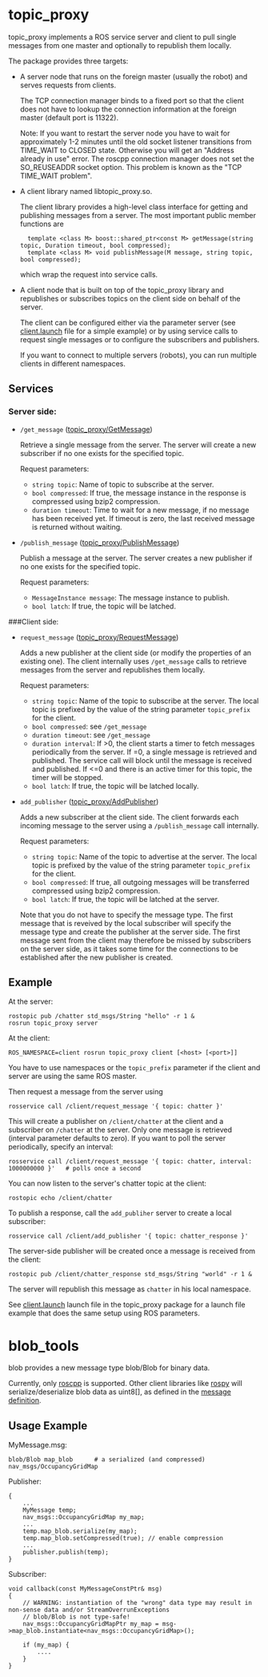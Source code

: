 topic_proxy
===========

topic_proxy implements a ROS service server and client to pull single messages from one master and optionally
to republish them locally.

The package provides three targets:

* A server node that runs on the foreign master (usually the robot) and serves requests from clients.

  The TCP connection manager binds to a fixed port so that the client does not have to lookup the connection
  information at the foreign master (default port is 11322).
  
  Note: If you want to restart the server node you have to wait for approximately 1-2 minutes until the old
  socket listener transitions from TIME_WAIT to CLOSED state. Otherwise you will get an "Address already in use" error.
  The roscpp connection manager does not set the SO_REUSEADDR socket option. This problem is known as the "TCP TIME_WAIT
  problem".
  
* A client library named libtopic_proxy.so.

  The client library provides a high-level class interface for getting and publishing messages from a server. The most
  important public member functions are
  
        template <class M> boost::shared_ptr<const M> getMessage(string topic, Duration timeout, bool compressed);
        template <class M> void publishMessage(M message, string topic, bool compressed);
      
  which wrap the request into service calls.
  
* A client node that is built on top of the topic_proxy library and republishes or subscribes topics on the client side
  on behalf of the server.
  
  The client can be configured either via the parameter server (see
  [client.launch](https://github.com/tu-darmstadt-ros-pkg/topic_proxy/blob/master/launch/client.launch) file for a simple example)
  or by using service calls to request single messages or to configure the subscribers and publishers.
  
  If you want to connect to multiple servers (robots), you can run multiple clients in different namespaces.
  
Services
--------

### Server side:

* `/get_message` ([topic_proxy/GetMessage](https://github.com/tu-darmstadt-ros-pkg/topic_proxy/blob/master/srv/GetMessage.srv))

  Retrieve a single message from the server. The server will create a new subscriber if no one exists for the
  specified topic.
  
  Request parameters:

   * `string topic`:      Name of topic to subscribe at the server.
   * `bool compressed`:   If true, the message instance in the response is compressed using bzip2 compression.
   * `duration timeout`:  Time to wait for a new message, if no message has been received yet. If timeout is zero,
                          the last received message is returned without waiting.

* `/publish_message` ([topic_proxy/PublishMessage](https://github.com/tu-darmstadt-ros-pkg/topic_proxy/blob/master/srv/PublishMessage.srv))

  Publish a message at the server. The server creates a new publisher if no one exists for the specified topic.
  
  Request parameters:
  
    * `MessageInstance message`:     The message instance to publish.
    * `bool latch`:                  If true, the topic will be latched.
    
###Client side:

* `request_message` ([topic_proxy/RequestMessage](https://github.com/tu-darmstadt-ros-pkg/topic_proxy/blob/master/srv/RequestMessage.srv))

  Adds a new publisher at the client side (or modify the properties of an existing one). The client internally
  uses `/get_message` calls to retrieve messages from the server and republishes them locally.
  
  Request parameters:
  
   * `string topic`:      Name of the topic to subscribe at the server. The local topic is prefixed by
                          the value of the string parameter `topic_prefix` for the client.
   * `bool compressed`:   see `/get_message`
   * `duration timeout`:  see `/get_message`
   * `duration interval`: If >0, the client starts a timer to fetch messages periodically from the server.
                          If =0, a single message is retrieved and published. The service call will block
                          until the message is received and published.
                          If <=0 and there is an active timer for this topic, the timer will be stopped.
   * `bool latch`:        If true, the topic will be latched locally.
    
* `add_publisher` ([topic_proxy/AddPublisher](https://github.com/tu-darmstadt-ros-pkg/topic_proxy/blob/master/srv/AddPublisher.srv))

  Adds a new subscriber at the client side. The client forwards each incoming message to the server using a
  `/publish_message` call internally.
  
  Request parameters:
  
  * `string topic`:       Name of the topic to advertise at the server. The local topic is prefixed by
                          the value of the string parameter `topic_prefix` for the client.
  * `bool compressed`:    If true, all outgoing messages will be transferred compressed using bzip2 compression.
  * `bool latch`:         If true, the topic will be latched at the server.
  
  Note that you do not have to specify the message type. The first message that is reveived by the local subscriber
  will specify the message type and create the publisher at the server side. The first message sent from the client
  may therefore be missed by subscribers on the server side, as it takes some time for the connections to be
  established after the new publisher is created.
  

Example
-------

At the server:

    rostopic pub /chatter std_msgs/String "hello" -r 1 &
    rosrun topic_proxy server

At the client:

    ROS_NAMESPACE=client rosrun topic_proxy client [<host> [<port>]]
    
You have to use namespaces or the `topic_prefix` parameter if the client and server are using the same ROS master.
    
Then request a message from the server using

    rosservice call /client/request_message '{ topic: chatter }'
    
This will create a publisher on `/client/chatter` at the client and a subscriber on `/chatter` at the server. Only
one message is retrieved (interval parameter defaults to zero). If you want to poll the server periodically, specify
an interval:

    rosservice call /client/request_message '{ topic: chatter, interval: 1000000000 }'   # polls once a second
    
You can now listen to the server's chatter topic at the client:

    rostopic echo /client/chatter

To publish a response, call the `add_publiher` server to create a local subscriber:

    rosservice call /client/add_publisher '{ topic: chatter_response }'
    
The server-side publisher will be created once a message is received from the client:

    rostopic pub /client/chatter_response std_msgs/String "world" -r 1 &

The server will republish this message as `chatter` in his local namespace.

See [client.launch](https://github.com/tu-darmstadt-ros-pkg/topic_proxy/blob/master/launch/client.launch) launch file in the topic_proxy package for a launch file example that does the same setup using
ROS parameters.
  

blob_tools
==========

blob provides a new message type blob/Blob for binary data.

Currently, only [roscpp](http://www.ros.org/wiki/roscpp) is supported.
Other client libraries like [rospy](http://www.ros.org/wiki/rospy) will serialize/deserialize blob data as uint8[],
as defined in the [message definition](https://github.com/tu-darmstadt-ros-pkg/blob_tools/blob/master/blob/msg/Blob.msg).

Usage Example
-------------

MyMessage.msg:

    blob/Blob map_blob      # a serialized (and compressed) nav_msgs/OccupancyGridMap
    
Publisher:

    {
        ...
        MyMessage temp;
        nav_msgs::OccupancyGridMap my_map;
        ...
        temp.map_blob.serialize(my_map);
        temp.map_blob.setCompressed(true); // enable compression
        ...
        publisher.publish(temp);
    }

Subscriber:

    void callback(const MyMessageConstPtr& msg)
    {
        // WARNING: instantiation of the "wrong" data type may result in non-sense data and/or StreamOverrunExceptions
        // blob/Blob is not type-safe!
        nav_msgs::OccupancyGridMapPtr my_map = msg->map_blob.instantiate<nav_msgs::OccupancyGridMap>();
        
        if (my_map) {
            ....
        }
    }

